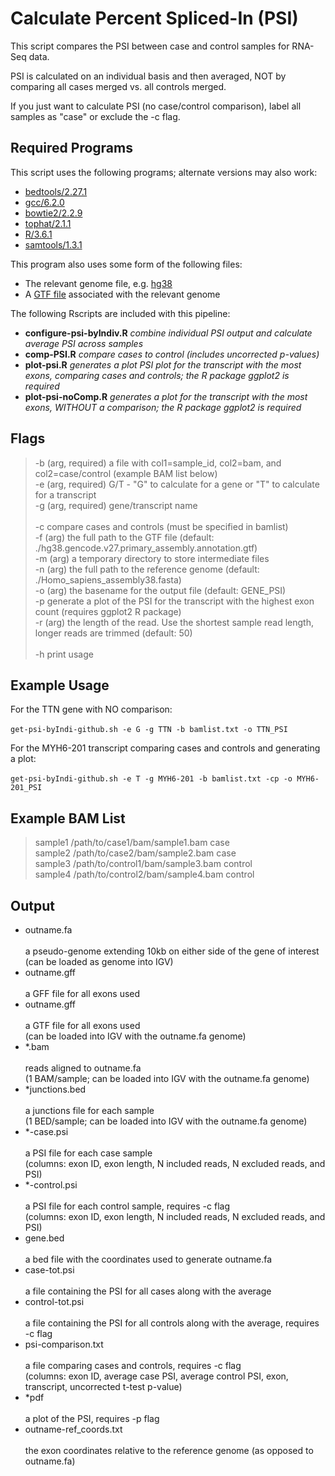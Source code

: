 Calculate Percent Spliced-In (PSI)
==================================

This script compares the PSI between case and control samples for RNA-Seq data.

PSI is calculated on an individual basis and then averaged, NOT by comparing all cases merged vs. all controls merged.

If you just want to calculate PSI (no case/control comparison), label all samples as "case" or exclude the -c flag.

Required Programs
-----------------

This script uses the following programs; alternate versions may also work:

  * [bedtools/2.27.1](https://github.com/arq5x/bedtools2)
  * [gcc/6.2.0](https://linuxfromscratch.org/blfs/view/7.10/general/gcc.html)
  * [bowtie2/2.2.9](http://bowtie-bio.sourceforge.net/bowtie2/index.shtml)
  * [tophat/2.1.1](https://ccb.jhu.edu/software/tophat/index.shtml)
  * [R/3.6.1](https://www.r-project.org/)
  * [samtools/1.3.1](http://www.htslib.org/doc/1.3.1/samtools.html)

This program also uses some form of the following files:

  * The relevant genome file, e.g. [hg38](https://console.cloud.google.com/storage/browser/genomics-public-data/resources/broad/hg38/v0/)
  * A [GTF file](https://www.gencodegenes.org/human/release_27.html) associated with the relevant genome

The following Rscripts are included with this pipeline:

  * **configure-psi-byIndiv.R** *combine individual PSI output and calculate average PSI across samples* 
  * **comp-PSI.R** *compare cases to control (includes uncorrected p-values)*
  * **plot-psi.R** *generates a plot PSI plot for the transcript with the most exons, comparing cases and controls; the R package ggplot2 is required*
  * **plot-psi-noComp.R** *generates a plot for the transcript with the most exons, WITHOUT a comparison; the R package ggplot2 is required*


Flags
-----

> -b (arg, required)     a file with col1=sample_id, col2=bam, and col2=case/control (example BAM list below)<br />
> -e (arg, required)     G/T - \"G\" to calculate for a gene or \"T\" to calculate for a transcript<br />
> -g (arg, required)     gene/transcript name<br />
><br />
> -c                     compare cases and controls (must be specified in bamlist)<br />
> -f (arg)               the full path to the GTF file (default: ./hg38.gencode.v27.primary_assembly.annotation.gtf)<br />
> -m (arg)               a temporary directory to store intermediate files<br />
> -n (arg)               the full path to the reference genome (default: ./Homo_sapiens_assembly38.fasta)<br />
> -o (arg)               the basename for the output file (default: GENE_PSI)<br />
> -p                     generate a plot of the PSI for the transcript with the highest exon count (requires ggplot2 R package)<br />
> -r (arg)               the length of the read. Use the shortest sample read length, longer reads are trimmed (default: 50)<br />
><br />
> -h                     print usage


Example Usage
-------------

For the TTN gene with NO comparison:<br /><br />
    `get-psi-byIndi-github.sh -e G -g TTN -b bamlist.txt -o TTN_PSI`

For the MYH6-201 transcript comparing cases and controls and generating a plot:<br /><br />
    `get-psi-byIndi-github.sh -e T -g MYH6-201 -b bamlist.txt -cp -o MYH6-201_PSI`


Example BAM List
----------------

> sample1	/path/to/case1/bam/sample1.bam	case<br />
> sample2	/path/to/case2/bam/sample2.bam	case<br />
> sample3	/path/to/control1/bam/sample3.bam	control<br />
> sample4	/path/to/control2/bam/sample4.bam	control<br />


Output
------

  * outname.fa<br />		
    a pseudo-genome extending 10kb on either side of the gene of interest<br />
    (can be loaded as genome into IGV)<br />
  * outname.gff<br />			
    a GFF file for all exons used<br />
  * outname.gff<br />			
    a GTF file for all exons used <br />
    (can be loaded into IGV with the outname.fa genome)<br />
  * *.bam<br />				
    reads aligned to outname.fa <br />
    (1 BAM/sample; can be loaded into IGV with the outname.fa genome)<br />
  * *junctions.bed<br />			
    a junctions file for each sample<br />
    (1 BED/sample; can be loaded into IGV with the outname.fa genome)<br />
  * *-case.psi<br />			
    a PSI file for each case sample <br />
    (columns: exon ID, exon length, N included reads, N excluded reads, and PSI)<br /> 
  * *-control.psi<br />			
    a PSI file for each control sample, requires -c flag<br />
    (columns: exon ID, exon length, N included reads, N excluded reads, and PSI)<br /> 
  * gene.bed<br />			
    a bed file with the coordinates used to generate outname.fa<br />
  * case-tot.psi<br />			
    a file containing the PSI for all cases along with the average<br />
  * control-tot.psi<br />		
    a file containing the PSI for all controls along with the average, requires -c flag<br /> 
  * psi-comparison.txt<br />		
    a file comparing cases and controls, requires -c flag<br />
    (columns: exon ID, average case PSI, average control PSI, exon, transcript, uncorrected t-test p-value)<br />
  * *pdf<br />				
    a plot of the PSI, requires -p flag<br />
  * outname-ref_coords.txt<br /> 	
    the exon coordinates relative to the reference genome (as opposed to outname.fa)<br />



